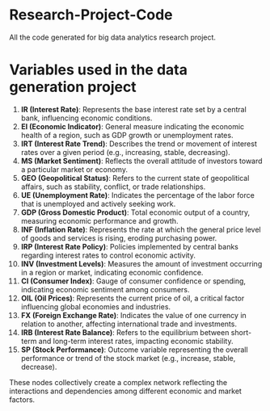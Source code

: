 # Research-Project-Code
All the code generated for big data analytics research project.

# Variables used in the data generation project

1. **IR (Interest Rate)**: Represents the base interest rate set by a central bank, influencing economic conditions.
2. **EI (Economic Indicator)**: General measure indicating the economic health of a region, such as GDP growth or unemployment rates.
3. **IRT (Interest Rate Trend)**: Describes the trend or movement of interest rates over a given period (e.g., increasing, stable, decreasing).
4. **MS (Market Sentiment)**: Reflects the overall attitude of investors toward a particular market or economy.
5. **GEO (Geopolitical Status)**: Refers to the current state of geopolitical affairs, such as stability, conflict, or trade relationships.
6. **UE (Unemployment Rate)**: Indicates the percentage of the labor force that is unemployed and actively seeking work.
7. **GDP (Gross Domestic Product)**: Total economic output of a country, measuring economic performance and growth.
8. **INF (Inflation Rate)**: Represents the rate at which the general price level of goods and services is rising, eroding purchasing power.
9. **IRP (Interest Rate Policy)**: Policies implemented by central banks regarding interest rates to control economic activity.
10. **INV (Investment Levels)**: Measures the amount of investment occurring in a region or market, indicating economic confidence.
11. **CI (Consumer Index)**: Gauge of consumer confidence or spending, indicating economic sentiment among consumers.
12. **OIL (Oil Prices)**: Represents the current price of oil, a critical factor influencing global economies and industries.
13. **FX (Foreign Exchange Rate)**: Indicates the value of one currency in relation to another, affecting international trade and investments.
14. **IRB (Interest Rate Balance)**: Refers to the equilibrium between short-term and long-term interest rates, impacting economic stability.
15. **SP (Stock Performance)**: Outcome variable representing the overall performance or trend of the stock market (e.g., increase, stable, decrease).

These nodes collectively create a complex network reflecting the interactions and dependencies among different economic and market factors.
